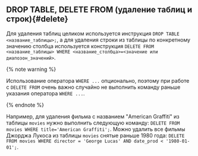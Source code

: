 ## DROP TABLE, DELETE FROM (удаление таблиц и строк){#delete}

Для удаления таблиц целиком используется инструкция `DROP TABLE <название_таблицы>;`, а для удаления строки из таблицы по конкретному значению столбца используется конструкция `DELETE FROM <название_таблицы> WHERE <название_столбца>=<значение или диапозон_значений>`. 

{% note warning %}

Использование оператора `WHERE ...` опционально, поэтому при работе с `DELETE FROM` очень важно случайно не выполнить команду раньше указания оператора `WHERE ...`.

{% endnote %}

Например, для удаления фильма с названием "American Graffiti" из таблицы `movies` нужно выполнить следующую команду: `DELETE FROM movies WHERE title='American Graffiti';`. Можно удалить все фильмы Джорджа Лукоса из таблицы `movies` снятые раньше 1980 года: `DELETE FROM movies WHERE director = 'George Lucas' AND date_prod < '1980-01-01';`.